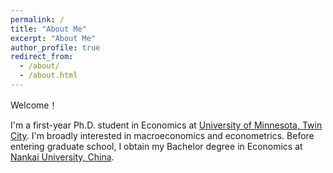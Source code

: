 ```yaml
---
permalink: /
title: "About Me"
excerpt: "About Me"
author_profile: true
redirect_from: 
  - /about/
  - /about.html
---
```


Welcome！

I'm a first-year Ph.D. student in Economics at [University of Minnesota, Twin City](https://cla.umn.edu/economics). I'm broadly interested in macroeconomics and econometrics. Before entering graduate school, I obtain my Bachelor degree in Economics at [Nankai University, China](https://economics.nankai.edu.cn/). 
